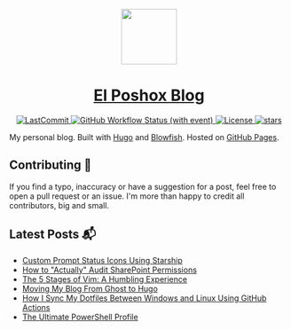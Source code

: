 <p align="center">
  <a href="https://elposhox.dev">
    <picture>
      <source media="(prefers-color-scheme: dark)" srcset="https://elposhox.dev/img/logo/icon2transparent.png">
      <img src="https://elposhox.dev/img/logo/icon1transparent.png" height="100">
    </picture>
    <h1 align="center">El Poshox Blog</h1>
  </a>
</p>

<p align="center">
  <a href="https://github.com/ElPoshox/blog/commit">
    <img alt="LastCommit" src="https://img.shields.io/github/last-commit/ElPoshox/blog/main?style=for-the-badge&logo=github&color=%237dcfff">
  </a>
  <a href="https://github.com/ElPoshox/blog/actions/workflows/publish.yml">
    <img alt="GitHub Workflow Status (with event)" src="https://img.shields.io/github/actions/workflow/status/ElPoshox/blog/publish.yml?style=for-the-badge&logo=github&color=%23bb9af7">
  </a>
  <a href="https://github.com/ElPoshox/blog/blob/main/LICENSE">
    <img alt="License" src="https://img.shields.io/github/license/ElPoshox/blog?style=for-the-badge&logo=github&color=%239ece6a">
  </a>
  <a href="https://github.com/ElPoshox/blog/stars">
    <img alt="stars" src="https://img.shields.io/github/stars/ElPoshox/blog?style=for-the-badge&logo=github&color=%23f7768e">
  </a>
</p>

My personal blog. Built with [Hugo](https://gohugo.io/) and [Blowfish](https://github.com/nunocoracao/blowfish). Hosted on [GitHub Pages](https://pages.github.com/).

## Contributing 🤝
If you find a typo, inaccuracy or have a suggestion for a post, feel free to open a pull request or an issue.
I'm more than happy to credit all contributors, big and small.

## Latest Posts 📬
<!-- BLOG-POST-LIST:START -->
- [Custom Prompt Status Icons Using Starship](https://elposhox.dev/dotfile-icons/)
- [How to &quot;Actually&quot; Audit SharePoint Permissions](https://elposhox.dev/sp-permissions-audit/)
- [The 5 Stages of Vim: A Humbling Experience](https://elposhox.dev/posts/vim-humbling/)
- [Moving My Blog From Ghost to Hugo](https://elposhox.dev/posts/hugo-blog/)
- [How I Sync My Dotfiles Between Windows and Linux Using GitHub Actions](https://elposhox.dev/how-i-sync-my-dotfiles-between-windows-and-linux-using-github-actions/)
- [The Ultimate PowerShell Profile](https://elposhox.dev/the-ultimate-powershell-profile/)
<!-- BLOG-POST-LIST:END -->